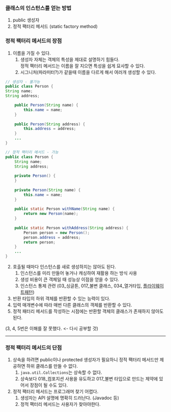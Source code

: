### 클래스의 인스턴스를 얻는 방법
1. public 생성자
2. 정적 팩터리 메서드 (static factory method)

### 정적 팩터리 메서드의 장점
1. 이름을 가질 수 있다.   
    1) 생성자 자체는 객체의 특성을 제대로 설명하기 힘들다.   
정적 팩터리 메서드는 이름을 잘 지으면 특성을 쉽게 묘사할 수 있다.   
    2) 시그니처(파라미터?)가 같을때 이름을 다르게 해서 여러개 생성할 수 있다.
``` java
// 생성자 - 불가능
public class Person {
String name;
String address;

    public Person(String name) {
        this.name = name;
    }
    
    public Person(String address) {
        this.address = address;
    }
    ...
}
```

``` java
// 정적 팩터리 메서드 - 가능
public class Person {
    String name;
    String address;
    
    private Person() {
    }
    
    private Person(String name) {
	    this.name = name;
    }
    
    public static Person withName(String name) {
        return new Person(name);
    }
    
    public static Person withAddress(String address) {
        Person person = new Person();
    	person.address = address;
        return person;
    }
    ...
}
```
2. 호출될 때마다 인스턴스를 새로 생성하지는 않아도 된다.   
   1) 인스턴스를 미리 만들어 놓거나 캐싱하여 재활용 하는 방식 사용
   2) 생성 비용이 큰 객체일 때 성능상 이점을 얻을 수 있다.
   3) 인스턴스 통제 관련 (03_싱글톤, 017_불변 클래스, 034_열거타입, [플라이웨이트패턴](https://inpa.tistory.com/entry/GOF-%F0%9F%92%A0-Flyweight-%ED%8C%A8%ED%84%B4-%EC%A0%9C%EB%8C%80%EB%A1%9C-%EB%B0%B0%EC%9B%8C%EB%B3%B4%EC%9E%90))
3. 반환 타입의 하위 객체를 반환할 수 있는 능력이 있다.
4. 입력 매개변수에 따라 매번 다른 클래스의 객체를 반환할 수 있다.
5. 정적 패터리 메서드를 작성하는 시점에는 반환할 객체의 클래스가 존재하지 않아도 된다.

(3, 4, 5번은 이해를 잘 못했다. <- 다시 공부할 것)

---
### 정적 팩터리 메서드의 단점
1. 상속을 하려면 public이나 protected 생성자가 필요하니 정적 팩터리 메서드만 제공하면 하위 클래스를 만들 수 없다.   
   1) `java.util.Collections`는 상속할 수 없다.
   2) 상속보다 018_컴포지션 사용을 유도하고 017_불변 타입으로 만드는 제약에 있어서 장점이 될 수도 있다.
2. 정적 팩터리 메서드는 프로그래머 찾기 어렵다.   
   1) 생성자는 API 설명에 명확히 드러난다. (Javadoc 등)   
   2) 정적 팩터리 메서드는 사용자가 찾아야한다.
